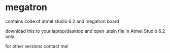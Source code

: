 # megatron
contains code of atmel studio 6.2 and megatron board

download this to your laptop/desktop and open .atsln file in Atmel Studio 6.2 only

for other versions contact me!

